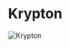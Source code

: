 # Krypton
![Krypton](https://user-images.githubusercontent.com/66634743/84566959-5adedf80-ad86-11ea-8d66-476cb30ec63c.png)
